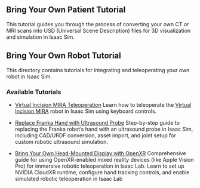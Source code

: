 ## Bring Your Own Patient Tutorial

This tutorial guides you through the process of converting your own CT or MRI scans into USD (Universal Scene Description) files for 3D visualization and simulation in Isaac Sim.

## Bring Your Own Robot Tutorial

This directory contains tutorials for integrating and teleoperating your own robot in Isaac Sim.

### Available Tutorials

- [Virtual Incision MIRA Teleoperation](./bring_your_own_robot/Virtual_Incision_MIRA/README.md)
  Learn how to teleoperate the [Virtual Incision MIRA](https://virtualincision.com/mira/) robot in Isaac Sim using keyboard controls.

- [Replace Franka Hand with Ultrasound Probe](./bring_your_own_robot/replace_franka_hand_with_ultrasound_probe.md)
  Step-by-step guide to replacing the Franka robot’s hand with an ultrasound probe in Isaac Sim, including CAD/URDF conversion, asset import, and joint setup for custom robotic ultrasound simulation.

- [Bring Your Own Head-Mounted Display with OpenXR](./bring_your_own_xr/)
  Comprehensive guide for using OpenXR-enabled mixed reality devices (like Apple Vision Pro) for immersive robotic teleoperation in Isaac Lab. Learn to set up NVIDIA CloudXR runtime, configure hand tracking controls, and enable simulated robotic teleoperation in Isaac Lab
